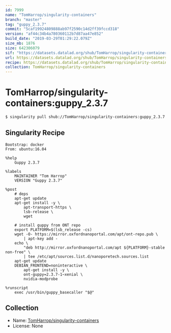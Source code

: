 ```yaml
---
id: 7999
name: "TomHarrop/singularity-containers"
branch: "master"
tag: "guppy_2.3.7"
commit: "5caf19924809888ab97f2590c14d2ff39fccd318"
version: "af44c34b4a780360112b7d87aa47e852"
build_date: "2019-03-29T01:29:22.079Z"
size_mb: 1876
size: 642306079
sif: "https://datasets.datalad.org/shub/TomHarrop/singularity-containers/guppy_2.3.7/2019-03-29-5caf1992-af44c34b/af44c34b4a780360112b7d87aa47e852.simg"
url: https://datasets.datalad.org/shub/TomHarrop/singularity-containers/guppy_2.3.7/2019-03-29-5caf1992-af44c34b/
recipe: https://datasets.datalad.org/shub/TomHarrop/singularity-containers/guppy_2.3.7/2019-03-29-5caf1992-af44c34b/Singularity
collection: TomHarrop/singularity-containers
---
```


# TomHarrop/singularity-containers:guppy_2.3.7

```bash
$ singularity pull shub://TomHarrop/singularity-containers:guppy_2.3.7
```

## Singularity Recipe

```singularity
Bootstrap: docker
From: ubuntu:16.04

%help
    Guppy 2.3.7

%labels
    MAINTAINER "Tom Harrop"
    VERSION "Guppy 2.3.7"

%post
    # deps
    apt-get update
    apt-get install -y \
        apt-transport-https \
        lsb-release \
        wget 

    # install guppy from ONT repo
    export PLATFORM=$(lsb_release -cs) 
    wget -O- https://mirror.oxfordnanoportal.com/apt/ont-repo.pub \
        | apt-key add - 
    echo \
        "deb http://mirror.oxfordnanoportal.com/apt ${PLATFORM}-stable non-free" \
        | tee /etc/apt/sources.list.d/nanoporetech.sources.list 
    apt-get update
    DEBIAN_FRONTEND=noninteractive \
        apt-get install -y \
        ont-guppy=2.3.7-1~xenial \
        nvidia-modprobe

%runscript
    exec /usr/bin/guppy_basecaller "$@"
```

## Collection

 - Name: [TomHarrop/singularity-containers](https://github.com/TomHarrop/singularity-containers)
 - License: None

